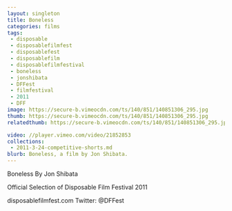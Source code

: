 ```yaml
---
layout: singleton
title: Boneless
categories: films
tags:
 - disposable
 - disposablefilmfest
 - disposablefest
 - disposablefilm
 - disposablefilmfestival
 - boneless
 - jonshibata
 - DFFest
 - filmfestival
 - 2011
 - DFF
image: https://secure-b.vimeocdn.com/ts/140/851/140851306_295.jpg
thumb: https://secure-b.vimeocdn.com/ts/140/851/140851306_295.jpg
relatedthumb: https://secure-b.vimeocdn.com/ts/140/851/140851306_295.jpg

video: //player.vimeo.com/video/21852853
collections:
 - 2011-3-24-competitive-shorts.md
blurb: Boneless, a film by Jon Shibata.
---
```


Boneless
By Jon Shibata

Official Selection of Disposable Film Festival 2011

disposablefilmfest.com
Twitter: @DFFest